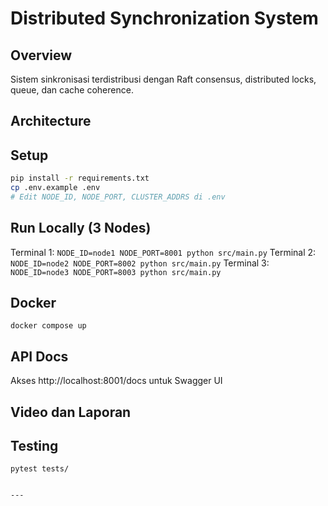 # Distributed Synchronization System

## Overview
Sistem sinkronisasi terdistribusi dengan Raft consensus, distributed locks, queue, dan cache coherence.

## Architecture


## Setup
```bash
pip install -r requirements.txt
cp .env.example .env
# Edit NODE_ID, NODE_PORT, CLUSTER_ADDRS di .env
```

## Run Locally (3 Nodes)
Terminal 1: `NODE_ID=node1 NODE_PORT=8001 python src/main.py`
Terminal 2: `NODE_ID=node2 NODE_PORT=8002 python src/main.py`
Terminal 3: `NODE_ID=node3 NODE_PORT=8003 python src/main.py`

## Docker
`docker compose up `

## API Docs
Akses http://localhost:8001/docs untuk Swagger UI


## Video dan Laporan


## Testing
`pytest tests/`
```

---
